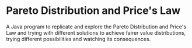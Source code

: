 # Pareto Distribution and Price's Law
A Java program to replicate and explore the Pareto Distribution and Price's Law and trying with different solutions to achieve fairer value distributions, trying  different possibilities and watching its consequences. 
